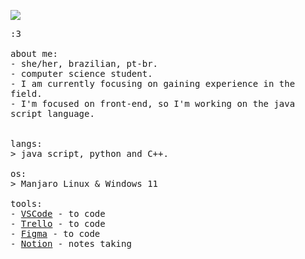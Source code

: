 <p float="left">
 <img src="https://i.pinimg.com/736x/4f/f0/df/4ff0dfb62b3fc0ce693448b614218f09.jpg">
  <p float="left">
    <samp>
      :3 
      <br>
      <br>
      about me:<br>
             - she/her, brazilian, pt-br. <br>
             - computer science student.<br>
             - I am currently focusing on gaining experience in the field.<br>
             - I'm focused on front-end, so I'm working on the java script language.<br>
      <br>
      <br>
      langs:<br>
          > java script, python and C++.
      <br>
      <br>
      os:<br>
        > Manjaro Linux & Windows 11
      <br>
      <br>
      tools:<br>
          - <a href="https://code.visualstudio.com">VSCode</a> - to code <br> 
          - <a href="https://trello.com/">Trello</a> - to code <br> 
          - <a href="https://www.figma.com/">Figma</a> - to code <br> 
          - <a href="https://www.notion.so/">Notion</a> - notes taking<br> 
     <br>
     <br>
      
   </samp>
  </p>
</p>
